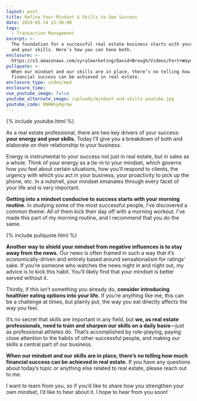 ```yaml
---
layout: post
title: Refine Your Mindset & Skills to See Success
date: 2019-05-14 15:50:00
tags:
  - Transaction Management
excerpt: >-
  The foundation for a successful real estate business starts with your mindset
  and your skills. Here’s how you can hone both.
enclosure: >-
  https://s3.amazonaws.com/vyralmarketing/David+Brough/Videos/Fort+Wayne+Real+Estate-+Refine+Your+Mindset+%26+Skills+to+See+Success.mp4
pullquote: >-
  When our mindset and our skills are in place, there’s no telling how much
  financial success can be achieved in real estate.
enclosure_type: video/mp4
enclosure_time:
use_youtube_image: false
youtube_alternate_image: /uploads/mindset-and-skills-youtube.jpg
youtube_code: 0NHWny0grmw
---
```


{% include youtube.html %}

As a real estate professional, there are two key drivers of your success: **your energy and your skills.** Today I’ll give you a breakdown of both and elaborate on their relationship to your business.&nbsp;

Energy is instrumental to your success not just in real estate, but in sales as a whole. Think of your energy as a tie-in to your mindset, which governs how you feel about certain situations, how you’ll respond to clients, the urgency with which you act in your business, your proactivity to pick up the phone, etc. In a nutshell, your mindset emanates through every facet of your life and is very important.&nbsp;

**Getting into a mindset conducive to success starts with your morning routine.** In studying some of the most successful people, I’ve discovered a common theme: All of them kick their day off with a morning workout. I’ve made this part of my morning routine, and I recommend that you do the same. &nbsp;&nbsp;

{% include pullquote.html %}

**Another way to shield your mindset from negative influences is to stay away from the news.** Our news is often framed in such a way that it’s economically-driven and entirely based around sensationalism for ratings’ sake. If you’re someone who watches the news night in and night out, my advice is to kick this habit. You’ll likely find that your mindset is better served without it.&nbsp;

Thirdly, if this isn’t something you already do, **consider introducing healthier eating options into your life.** If you’re anything like me, this can be a challenge at times, but plainly put, the way you eat directly affects the way you feel.&nbsp;

It’s no secret that skills are important in any field, but **we, as real estate professionals, need to train and sharpen our skills on a daily basis**—just as professional athletes do. That’s accomplished by role-playing, paying close attention to the habits of other successful people, and making our skills a central part of our business.&nbsp;

**When our mindset and our skills are in place, there’s no telling how much financial success can be achieved in real estate.** If you have any questions about today’s topic or anything else related to real estate, please reach out to me.&nbsp;

I want to learn from you, so if you’d like to share how you strengthen your own mindset, I’d like to hear about it. I hope to hear from you soon\!